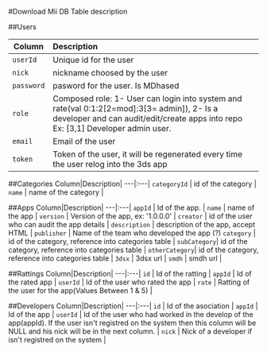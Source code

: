 #Download Mii DB Table description

##Users

Column|Description|
---|:---|
`userId`|Unique id for the user|
`nick` | nickname choosed by the user|
`password` | pasword for the user. Is MDhased|
`role` | Composed role: 1- User can login into system and rate(val 0:1:2[2=mod]:3[3= admin]), 2- Is a developer and can audit/edit/create apps into repo Ex: [3,1] Developer admin user.|
`email` | Email of the user |
`token` | Token of the user, it will be regenerated every time the user relog into the 3ds app |

##Categories
Column|Description|
---|:---|
`categoryId` | id of the category |
`name` | name of the category |

##Apps
Column|Description|
---|:---|
`appId` | Id of the app. |
`name` | name of the app |
`version` | Version of the app, ex: '1.0.0.0' |
`creator` | id of the user who can audit the app details |
`description` | description  of the app, accept HTML |
`publisher` | Name of the team who developed the app (?)
`category` | id of the category, reference into categories table |
`subCategory`| id of the category, reference into categories table |
`otherCategory`| id of the category, reference into categories table |
`3dsx` | 3dsx url |
`smdh` | smdh url |

##Rattings
Column|Description|
---|:---|
`id` | Id of the ratting |
`appId` | Id of the rated app |
`userId` | Id of the user who rated the app |
`rate` | Ratting of the user for the app(Values Between 1 & 5) |

##Developers
Column|Description|
---|:---|
`id` | Id of the asociation |
`appId` | Id of the app |
`userId` | Id of the user who had worked in the develop of the app(appId). If the user isn't registred on the system then this column will be NULL and his nick will be in the next column. |
`nick` | Nick of a developer if isn't registred on the system |


